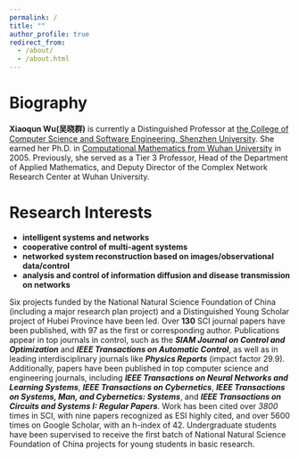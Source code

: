 ```yaml
---
permalink: /
title: ""
author_profile: true
redirect_from: 
  - /about/
  - /about.html
---
```


Biography
======
**Xiaoqun Wu(吴晓群)** is currently a Distinguished Professor at [the College of Computer Science and Software Engineering, Shenzhen University](https://csse.szu.edu.cn/). She earned her Ph.D. in [Computational Mathematics from Wuhan University](https://maths.whu.edu.cn/) in 2005. Previously, she served as a Tier 3 Professor, Head of the Department of Applied Mathematics, and Deputy Director of the Complex Network Research Center at Wuhan University.

Research Interests
======
- **intelligent systems and networks**
- **cooperative control of multi-agent systems**
- **networked system reconstruction based on images/observational data/control**
- **analysis and control of information diffusion and disease transmission on networks**

Six projects funded by the National Natural Science Foundation of China (including a major research plan project) and a Distinguished Young Scholar project of Hubei Province have been led. Over **130** SCI journal papers have been published, with 97 as the first or corresponding author. Publications appear in top journals in control, such as the ***SIAM Journal on Control and Optimization*** and ***IEEE Transactions on Automatic Control***, as well as in leading interdisciplinary journals like ***Physics Reports*** (impact factor 29.9). Additionally, papers have been published in top computer science and engineering journals, including ***IEEE Transactions on Neural Networks and Learning Systems***, ***IEEE Transactions on Cybernetics***, ***IEEE Transactions on Systems, Man, and Cybernetics: Systems***, and ***IEEE Transactions on Circuits and Systems I: Regular Papers***. Work has been cited over *3800* times in SCI, with nine papers recognized as ESI highly cited, and over 5600 times on Google Scholar, with an h-index of 42. Undergraduate students have been supervised to receive the first batch of National Natural Science Foundation of China projects for young students in basic research.

